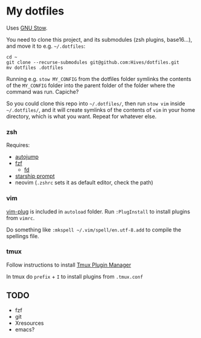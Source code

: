 # My dotfiles

Uses [GNU Stow](https://www.gnu.org/software/stow/).

You need to clone this project, and its submodules (zsh plugins, base16...), and
move it to e.g. `~/.dotfiles`:

```shell
cd ~
git clone --recurse-submodules git@github.com:Hives/dotfiles.git
mv dotfiles .dotfiles
```

Running e.g. `stow MY_CONFIG` from the dotfiles folder symlinks the contents of
the `MY_CONFIG` folder into the parent folder of the folder where the command
was run. Capiche?

So you could clone this repo into `~/.dotfiles/`, then run `stow vim` inside
`~/.dotfiles/`, and it will create symlinks of the contents of `vim` in your home
directory, which is what you want. Repeat for whatever else.

### zsh

Requires:

- [autojump](https://github.com/wting/autojump)
- [fzf](https://github.com/junegunn/fzf)
  - [fd](https://github.com/sharkdp/fd)
- [starship prompt](https://starship.rs/guide/#%F0%9F%9A%80-installation)
- neovim (`.zshrc` sets it as default editor, check the path)

### vim

[vim-plug](https://github.com/junegunn/vim-plug) is included in `autoload`
folder. Run `:PlugInstall` to install plugins from `vimrc`.

Do something like `:mkspell ~/.vim/spell/en.utf-8.add` to compile the spellings
file.

### tmux

Follow instructions to install [Tmux Plugin
Manager](https://github.com/tmux-plugins/tpm)

In tmux do `prefix` + `I` to install plugins from `.tmux.conf`

## TODO

- fzf
- git
- Xresources
- emacs?
